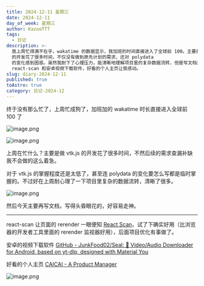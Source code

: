```yaml
---
title: 2024-12-11 星期三
date: 2024-12-11
day_of_week: 星期三
author: KazooTTT
tags:
  - 日记
description: >-
  我上周忙得满不在乎，wakatime 的数据显示，我加班的时间直接进入了全球前 100。主要是做 vtk.js
  的开发花了很多时间，不仅没有做到原先计划的需求，还对 polydata
  的变化感到困惑。虽然我耐下了心理压力，能清晰地理解项目里的复杂数据流转，但是写文档还是头昏眼花，一时起走神来。除了上周加班外，我也试用了
  react-scan 和安卓视频下载软件，好看的个人主页让我感动。
slug: diary-2024-12-11
published: true
toAstro: true
category: 日记-2024-12
---
```


终于没有那么忙了，上周忙成狗了，加班加的 wakatime 时长直接进入全球前 100 了 ​​​

![image.png](https://pictures.kazoottt.top/2024/12/20241210-c47db55ce8a5198e2eafb096444aab6f.png)

![image.png](https://pictures.kazoottt.top/2024/12/20241210-a064bc9e2410f0bfba01ba7323277e64.png)

上周在忙什么？主要是做 vtk.js 的开发花了很多时间，不然后续的需求查漏补缺我不会做的这么着急。

对于 vtk.js 的掌握程度还是太低了，甚至连 polydata 的变化要怎么写都是临时掌握的。不过好在上周耐心理了一下项目里复杂的数据流转，清晰了很多。

![image.png](https://pictures.kazoottt.top/2024/12/20241211-20241211214029.png)

然后今天主要再写文档，写得头昏眼花的，好容易走神。

---

react-scan 让页面的 rerender 一眼便知 [React Scan](https://react-scan.com/)，试了下确实好用（比浏览器的开发者工具里面的 rerender 监视器好用），后面项目优化有事做了。

安卓的视频下载软件 [GitHub - JunkFood02/Seal: 🦭 Video/Audio Downloader for Android, based on yt-dlp, designed with Material You](https://github.com/JunkFood02/Seal)

好看的个人主页 [CAICAI - A Product Manager](https://www.caicai.me/)

![image.png](https://pictures.kazoottt.top/2024/12/20241210-bc4eadb59b028a2fac538771dae2c303.png)
